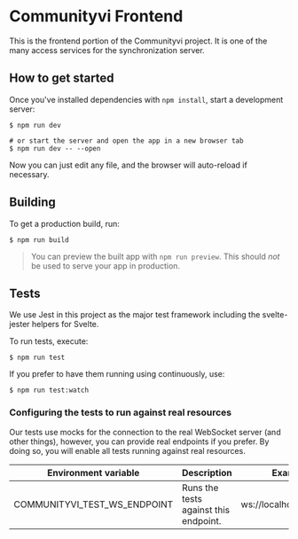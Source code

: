 # Communityvi Frontend

This is the frontend portion of the Communityvi project. It is one of the many access services for the synchronization
server.

## How to get started

Once you've installed dependencies with `npm install`, start a development server:

```shell
$ npm run dev

# or start the server and open the app in a new browser tab
$ npm run dev -- --open
```

Now you can just edit any file, and the browser will auto-reload if necessary.

## Building

To get a production build, run:

```shell
$ npm run build
```

> You can preview the built app with `npm run preview`. This should _not_ be used to serve your app in production.

## Tests

We use Jest in this project as the major test framework including the svelte-jester helpers for Svelte.

To run tests, execute:

```shell
$ npm run test
```

If you prefer to have them running using continuously, use:

```shell
$ npm run test:watch
```

### Configuring the tests to run against real resources

Our tests use mocks for the connection to the real WebSocket server (and other things), however, you can provide real
endpoints if you  prefer. By doing so, you will enable all tests running against real resources.

|Environment variable        |Description                            |Example               |
|----------------------------|---------------------------------------|----------------------|
|COMMUNITYVI_TEST_WS_ENDPOINT|Runs the tests against this endpoint.  |ws://localhost:8000/ws|
